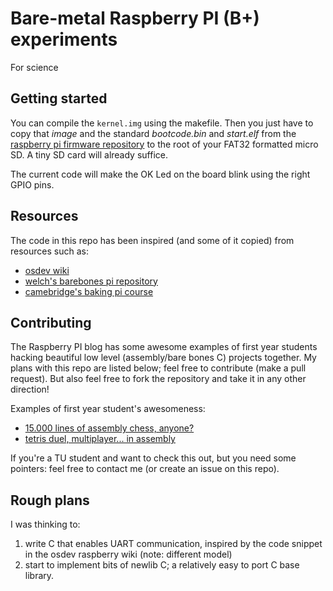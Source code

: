 # Bare-metal Raspberry PI (B+) experiments

For science

## Getting started

You can compile the `kernel.img` using the makefile.
Then you just have to copy that *image* and the standard *bootcode.bin* and *start.elf* from the 
[raspberry pi firmware repository](https://github.com/raspberrypi/firmware/tree/master/boot)
to the root of your FAT32 formatted micro SD.
A tiny SD card will already suffice.

The current code will make the OK Led on the board blink using the right GPIO pins.

## Resources

The code in this repo has been inspired (and some of it copied) from resources such as:

- [osdev wiki](http://wiki.osdev.org/Raspberry_Pi_Bare_Bones)
- [welch's barebones pi repository](https://github.com/dwelch67/raspberrypi)
- [camebridge's baking pi course](http://www.cl.cam.ac.uk/projects/raspberrypi/tutorials/os/)

## Contributing

The Raspberry PI blog has some awesome examples of first year students hacking beautiful low level
(assembly/bare bones C) projects together.
My plans with this repo are listed below; feel free to contribute (make a pull request).
But also feel free to fork the repository and take it in any other direction!

Examples of first year student's awesomeness:

- [15.000 lines of assembly chess, anyone?](http://www.raspberrypi.org/chess-bare-metal-assembly-chess/)
- [tetris duel, multiplayer... in assembly](http://hackaday.com/2014/06/29/tetris-duel-with-the-raspberry-pi/)

If you're a TU student and want to check this out, but you need some pointers: feel free to contact me
(or create an issue on this repo).

## Rough plans

I was thinking to:

1. write C that enables UART communication, inspired by the code snippet in the osdev raspberry wiki (note: different model)
2. start to implement bits of newlib C; a relatively easy to port C base library.
